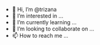 - 👋 Hi, I’m @trizana
- 👀 I’m interested in ...
- 🌱 I’m currently learning ...
- 💞️ I’m looking to collaborate on ...
- 📫 How to reach me ...

<!---
trizana/trizana is a ✨ special ✨ repository because its `README.md` (this file) appears on your GitHub profile.
You can click the Preview link to take a look at your changes.
--->
